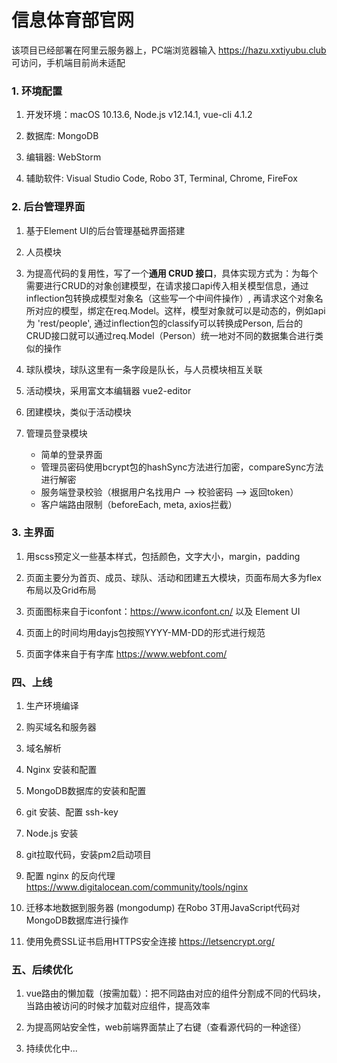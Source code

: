 # 信息体育部官网

该项目已经部署在阿里云服务器上，PC端浏览器输入 https://hazu.xxtiyubu.club 可访问，手机端目前尚未适配

### 1. 环境配置

1. 开发环境：macOS 10.13.6, Node.js v12.14.1, vue-cli 4.1.2

1. 数据库: MongoDB

1. 编辑器: WebStorm

1. 辅助软件: Visual Studio Code, Robo 3T, Terminal, Chrome, FireFox

### 2. 后台管理界面

1. 基于Element UI的后台管理基础界面搭建

1. 人员模块

1. 为提高代码的复用性，写了一个**通用 CRUD 接口**，具体实现方式为：为每个需要进行CRUD的对象创建模型，在请求接口api传入相关模型信息，通过inflection包转换成模型对象名（这些写一个中间件操作）, 再请求这个对象名所对应的模型，绑定在req.Model。这样，模型对象就可以是动态的，例如api为 'rest/people', 通过inflection包的classify可以转换成Person, 后台的CRUD接口就可以通过req.Model（Person）统一地对不同的数据集合进行类似的操作

1. 球队模块，球队这里有一条字段是队长，与人员模块相互关联

1. 活动模块，采用富文本编辑器 vue2-editor

1. 团建模块，类似于活动模块

1. 管理员登录模块

    - 简单的登录界面
    - 管理员密码使用bcrypt包的hashSync方法进行加密，compareSync方法进行解密
    - 服务端登录校验（根据用户名找用户 --> 校验密码 --> 返回token）
    - 客户端路由限制（beforeEach, meta, axios拦截）
  
### 3. 主界面

1. 用scss预定义一些基本样式，包括颜色，文字大小，margin，padding

1. 页面主要分为首页、成员、球队、活动和团建五大模块，页面布局大多为flex布局以及Grid布局

1. 页面图标来自于iconfont：https://www.iconfont.cn/ 以及 Element UI

1. 页面上的时间均用dayjs包按照YYYY-MM-DD的形式进行规范

1. 页面字体来自于有字库 https://www.webfont.com/

### 四、上线

1. 生产环境编译

1. 购买域名和服务器

1. 域名解析

1. Nginx 安装和配置

1. MongoDB数据库的安装和配置

1. git 安装、配置 ssh-key

1. Node.js 安装

1. git拉取代码，安装pm2启动项目

1. 配置 nginx 的反向代理 https://www.digitalocean.com/community/tools/nginx

1. 迁移本地数据到服务器 (mongodump) 在Robo 3T用JavaScript代码对MongoDB数据库进行操作

1. 使用免费SSL证书启用HTTPS安全连接 https://letsencrypt.org/

### 五、后续优化

1. vue路由的懒加载（按需加载）：把不同路由对应的组件分割成不同的代码块，当路由被访问的时候才加载对应组件，提高效率

1. 为提高网站安全性，web前端界面禁止了右键（查看源代码的一种途径）

1. 持续优化中...